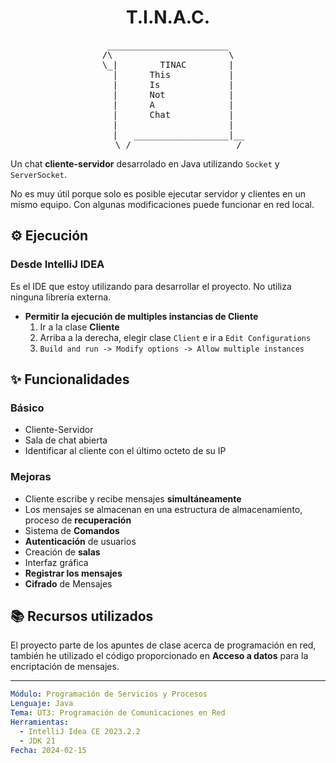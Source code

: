 <h1 align="center"> T.I.N.A.C. </h1>

<pre align="center">
_______________________
/\                      \
\_|        TINAC        |
  |      This           |
  |      Is             |
  |      Not            |
  |      A              |
  |      Chat           |
  |                     |
    |   __________________|__
    \_/____________________/
</pre>

Un chat **cliente-servidor** desarrolado en Java utilizando `Socket` y `ServerSocket`.

No es muy útil porque solo es posible ejecutar servidor y clientes en un
mismo equipo. Con algunas modificaciones puede funcionar en red local.

## ⚙ Ejecución

### Desde IntelliJ IDEA

Es el IDE que estoy utilizando para desarrollar el proyecto. No utiliza ninguna librería externa.

- **Permitir la ejecución de multiples instancias de Cliente**
    1. Ir a la clase **Cliente**
    2. Arriba a la derecha, elegir clase `Client` e ir a `Edit Configurations`
    3. `Build and run -> Modify options -> Allow multiple instances`

## ✨ Funcionalidades

### Básico

- Cliente-Servidor
- Sala de chat abierta
- Identificar al cliente con el último octeto de su IP

### Mejoras

- Cliente escribe y recibe mensajes **simultáneamente**
- Los mensajes se almacenan en una estructura de almacenamiento, proceso de **recuperación**
- Sistema de **Comandos**
- **Autenticación** de usuarios
- Creación de **salas**
- Interfaz gráfica
- **Registrar los mensajes**
- **Cifrado** de Mensajes

## 📚 Recursos utilizados

El proyecto parte de los apuntes de clase acerca de programación en red, 
también he utilizado el código proporcionado en **Acceso a datos** para la encriptación de mensajes.


---

```yaml
Módulo: Programación de Servicios y Procesos
Lenguaje: Java
Tema: UT3: Programación de Comunicaciones en Red
Herramientas: 
  - IntelliJ Idea CE 2023.2.2
  - JDK 21
Fecha: 2024-02-15
```

